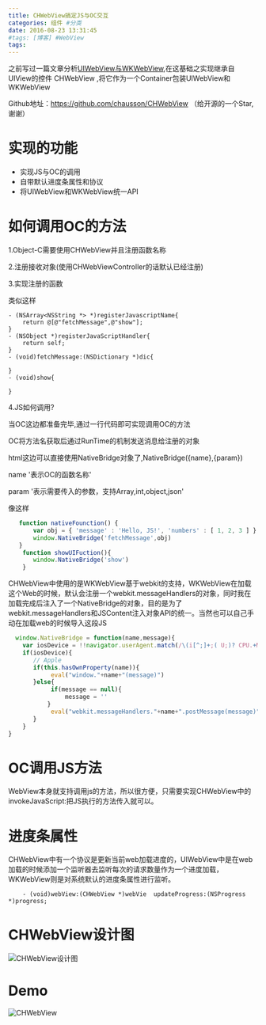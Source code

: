 ```yaml
---
title: CHWebView搞定JS与OC交互
categories: 组件 #分类
date: 2016-08-23 13:31:45
#tags: [博客] #WebView
tags:
---
```


之前写过一篇文章分析[UIWebView与WKWebView](http://chausson.github.io/2016/08/09/UIWebView%E4%B8%8EWKWebView/),在这基础之实现继承自UIView的控件
CHWebView ,将它作为一个Container包装UIWebView和WKWebView

Github地址：https://github.com/chausson/CHWebView
（给开源的一个Star,谢谢）

# 实现的功能
* 实现JS与OC的调用
* 自带默认进度条属性和协议
* 将UIWebView和WKWebView统一API

# 如何调用OC的方法

1.Object-C需要使用CHWebView并且注册函数名称

2.注册接收对象(使用CHWebViewController的话默认已经注册)

3.实现注册的函数

类似这样
``` obj-c
- (NSArray<NSString *> *)registerJavascriptName{
    return @[@"fetchMessage",@"show"];
}
- (NSObject *)registerJavaScriptHandler{
    return self;
}
- (void)fetchMessage:(NSDictionary *)dic{
   
}
- (void)show{
  
}
```

4.JS如何调用?

当OC这边都准备完毕,通过一行代码即可实现调用OC的方法

OC将方法名获取后通过RunTime的机制发送消息给注册的对象

html这边可以直接使用NativeBridge对象了,NativeBridge({name},{param})

name '表示OC的函数名称'

param '表示需要传入的参数，支持Array,int,object,json'

像这样
``` javascript
   function nativeFounction() {
       var obj = { 'message' : 'Hello, JS!', 'numbers' : [ 1, 2, 3 ] };
       window.NativeBridge('fetchMessage',obj)
   }
    function showUIFuction(){
       window.NativeBridge('show')
    }
```

CHWebView中使用的是WKWebView基于webkit的支持，WKWebView在加载这个Web的时候，默认会注册一个webkit.messageHandlers的对象，同时我在加载完成后注入了一个NativeBridge的对象，目的是为了webkit.messageHandlers和JSContent注入对象API的统一。当然也可以自己手动在加载web的时候导入这段JS
``` javascript
  window.NativeBridge = function(name,message){
    var iosDevice = !!navigator.userAgent.match(/\(i[^;]+;( U;)? CPU.+Mac OS X/);
    if(iosDevice){
       // Apple
       if(this.hasOwnProperty(name)){
            eval("window."+name+"(message)")
       }else{
            if(message == null){
                message = ''
           }
            eval("webkit.messageHandlers."+name+".postMessage(message)")
       }
    }
}
```


# OC调用JS方法
WebView本身就支持调用js的方法，所以很方便，只需要实现CHWebView中的invokeJavaScript:把JS执行的方法传入就可以。

# 进度条属性
CHWebView中有一个协议是更新当前web加载进度的，UIWebView中是在web加载的时候添加一个监听器去监听每次的请求数量作为一个进度加载，WKWebView则是对系统默认的进度条属性进行监听。
``` obj-c
	- (void)webView:(CHWebView *)webVie  updateProgress:(NSProgress *)progress;
```

# CHWebView设计图

<img src="/img/CHWebView设计图.png"  title="CHWebView设计图">

# Demo

<img src="/gif/WebView.gif"  title="CHWebView">

